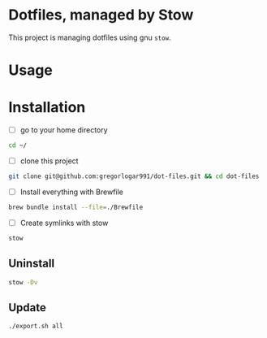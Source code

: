 # Dotfiles, managed by Stow

This project is managing dotfiles using gnu `stow`.

# Usage

# Installation

- [ ] go to your home directory

```sh
cd ~/
```

- [ ] clone this project

```sh
git clone git@github.com:gregorlogar991/dot-files.git && cd dot-files
```

- [ ] Install everything with Brewfile

```sh
brew bundle install --file=./Brewfile
```

- [ ] Create symlinks with stow

```sh
stow
```

## Uninstall

```sh
stow -Dv
```

## Update

```sh
./export.sh all
```
